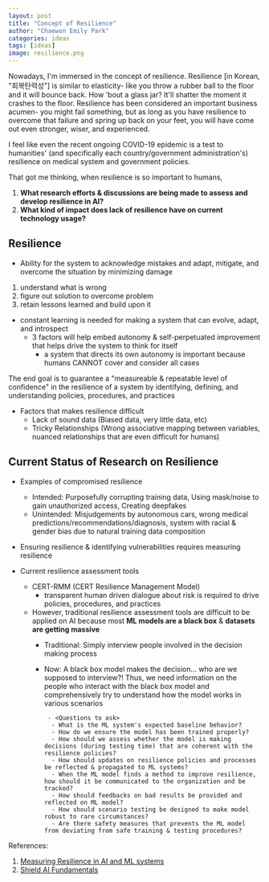 ```yaml
---
layout: post
title: "Concept of Resilience"
author: "Chaewon Emily Park"
categories: ideas
tags: [ideas]
image: resilience.png
---
```


Nowadays, I'm immersed in the concept of resilience.
Resilience [in Korean, "회복탄력성"] is similar to elasticity- like you throw a rubber ball to the floor and it will bounce back.
How 'bout a glass jar? It'll shatter the moment it crashes to the floor.
Resilience has been considered an important business acumen-
you might fail something, but as long as you have resilience to overcome that failure and spring up back on your feet,
you will have come out even stronger, wiser, and experienced.

I feel like even the recent ongoing COVID-19 epidemic is a test to humanities'
(and specifically each country/government administration's) resilience on medical system and government policies.

That got me thinking, when resilience is so important to humans,
1. **What research efforts & discussions are being made to assess and develop resilience in AI?**
2. **What kind of impact does lack of resilience have on current technology usage?**

## Resilience

- Ability for the system to acknowledge mistakes and adapt, mitigate, and overcome the situation by minimizing damage
1. understand what is wrong
2. figure out solution to overcome problem
3. retain lessons learned and build upon it

- constant learning is needed for making a system that can evolve, adapt, and introspect
  - 3 factors will help embed autonomy & self-perpetuated improvement that helps drive the system to think for itself
    - a system that directs its own autonomy is important because humans CANNOT cover and consider all cases 

The end goal is to guarantee a "measureable & repeatable level of confidence" in the resilience of a system
by identifying, defining, and understanding policies, procedures, and practices

- Factors that makes resilience difficult
  - Lack of sound data (Biased data, very little data, etc)
  - Tricky Relationships (Wrong associative mapping between variables, nuanced relationships that are even difficult for humans)

## Current Status of Research on Resilience

- Examples of compromised resilience
  - Intended: Purposefully corrupting training data, Using mask/noise to gain unauthorized access, Creating deepfakes
  - Unintended: Misjudgements by autonomous cars, wrong medical predictions/recommendations/diagnosis,
  system with racial & gender bias due to natural training data composition

- Ensuring resilience & identifying vulnerabilities requires measuring resilience

- Current resilience assessment tools
  - CERT-RMM (CERT Resilience Management Model)
    - transparent human driven dialogue about risk is required to drive policies, procedures, and practices
  - However, traditional resilience assessment tools are difficult to be applied on AI because
  most **ML models are a black box** & **datasets are getting massive**
    - Traditional: Simply interview people involved in the decision making process
    - Now: A black box model makes the decision... who are we supposed to interview?!
           Thus, we need information on the people who interact with the black box model
           and comprehensively try to understand how the model works in various scenarios
           
           - <Questions to ask>
            - What is the ML system's expected baseline behavior?
            - How do we ensure the model has been trained properly?
            - How should we assess whether the model is making decisions (during testing time) that are coherent with the resilience policies?
            - How should updates on resilience policies and processes be reflected & propagated to ML systems?
            - When the ML model finds a method to improve resilience, how should it be communicated to the organization and be tracked?
            - How should feedbacks on bad results be provided and reflected on ML model?
            - How should scenario testing be designed to make model robust to rare circumstances?
            - Are there safety measures that prevents the ML model from deviating from safe training & testing procedures?

References:
1. [Measuring Resilience in AI and ML systems](https://insights.sei.cmu.edu/insider-threat/2019/12/measuring-resilience-in-artificial-intelligence-and-machine-learning-systems.html)
2. [Shield AI Fundamentals](https://www.shield.ai/content/2019/6/17/on-resilient-intelligence)   
